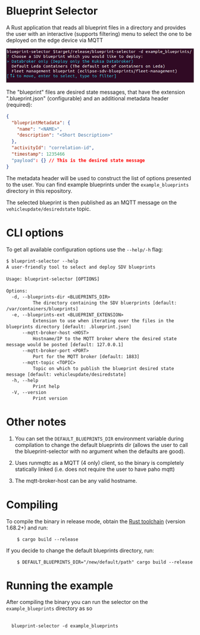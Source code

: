 # Blueprint Selector

A Rust application that reads all blueprint files in a directory and provides the user with an
interactive (supports filtering) menu to select the one to be deployed on the edge device via MQTT

![Screenshot](./images/blueprint-selector-screenshot.png)

The "blueprint" files are desired state messages, that have the extension ".blueprint.json" (configurable) and an additional metadata header (required):
```json
{
  "blueprintMetadata": {
    "name": "<NAME>",
    "description": "<Short Description>"
  },
  "activityId": "correlation-id",
  "timestamp": 1235466
  "payload": {} // This is the desired state message
}
```
The metadata header will be used to construct the list of options presented to the user. You can find example blueprints under the
`example_blueprints` directory in this repository.

The selected blueprint is then published as an MQTT message on the `vehicleupdate/desiredstate` topic.

# CLI options

To get all available configuration options use the `--help/-h` flag:

```shell
$ blueprint-selector --help
A user-friendly tool to select and deploy SDV blueprints

Usage: blueprint-selector [OPTIONS]

Options:
  -d, --blueprints-dir <BLUEPRINTS_DIR>
          The directory containing the SDV bluerprints [default: /var/containers/blueprints]
  -e, --blueprints-ext <BLUEPRINT_EXTENSION>
          Extension to use when iterating over the files in the blueprints directory [default: .blueprint.json]
      --mqtt-broker-host <HOST>
          Hostname/IP to the MQTT broker where the desired state message would be posted [default: 127.0.0.1]
      --mqtt-broker-port <PORT>
          Port for the MQTT broker [default: 1883]
      --mqtt-topic <TOPIC>
          Topic on which to publish the blueprint desired state message [default: vehicleupdate/desiredstate]
  -h, --help
          Print help
  -V, --version
          Print version
```

# Other notes

1. You can set the `DEFAULT_BLUEPRINTS_DIR` environment variable during compilation to change the default blueprints dir
(allows the user to call the blueprint-selector with no argument when the defaults are good).

2. Uses runmqttc as a MQTT (4 only) client, so the binary is completely statically linked (i.e. does not require the user to have paho mqtt)

3. The mqtt-broker-host can be any valid hostname.

# Compiling

To compile the binary in release mode, obtain the [Rust toolchain](https://www.rust-lang.org/tools/install) (version 1.68.2+) and run:

```shell
    $ cargo build --release
```

If you decide to change the default blueprints directory, run:

```shell
    $ DEFAULT_BLUEPRINTS_DIR="/new/default/path" cargo build --release
```

# Running the example

After compiling the binary you can run the selector on the `example_blueprints` directory as so

```shell

  blueprint-selector -d example_blueprints

```
